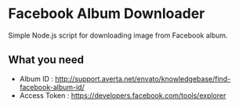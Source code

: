 # Facebook Album Downloader
Simple Node.js script for downloading image from Facebook album.

## What you need
- Album ID : http://support.averta.net/envato/knowledgebase/find-facebook-album-id/
- Access Token : https://developers.facebook.com/tools/explorer
